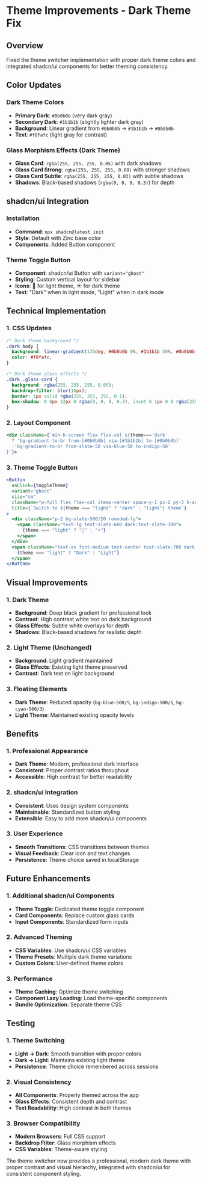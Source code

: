 # Theme Improvements - Dark Theme Fix

## Overview

Fixed the theme switcher implementation with proper dark theme colors and integrated shadcn/ui components for better theming consistency.

## Color Updates

### Dark Theme Colors

- **Primary Dark**: `#0b0b0b` (very dark gray)
- **Secondary Dark**: `#1b1b1b` (slightly lighter dark gray)
- **Background**: Linear gradient from `#0b0b0b` → `#1b1b1b` → `#0b0b0b`
- **Text**: `#f8fafc` (light gray for contrast)

### Glass Morphism Effects (Dark Theme)

- **Glass Card**: `rgba(255, 255, 255, 0.05)` with dark shadows
- **Glass Card Strong**: `rgba(255, 255, 255, 0.08)` with stronger shadows
- **Glass Card Subtle**: `rgba(255, 255, 255, 0.03)` with subtle shadows
- **Shadows**: Black-based shadows (`rgba(0, 0, 0, 0.3)`) for depth

## shadcn/ui Integration

### Installation

- **Command**: `npx shadcn@latest init`
- **Style**: Default with Zinc base color
- **Components**: Added Button component

### Theme Toggle Button

- **Component**: shadcn/ui Button with `variant="ghost"`
- **Styling**: Custom vertical layout for sidebar
- **Icons**: 🌙 for light theme, ☀️ for dark theme
- **Text**: "Dark" when in light mode, "Light" when in dark mode

## Technical Implementation

### 1. CSS Updates

```css
/* Dark theme background */
.dark body {
  background: linear-gradient(135deg, #0b0b0b 0%, #1b1b1b 50%, #0b0b0b 100%);
  color: #f8fafc;
}

/* Dark theme glass effects */
.dark .glass-card {
  background: rgba(255, 255, 255, 0.05);
  backdrop-filter: blur(16px);
  border: 1px solid rgba(255, 255, 255, 0.1);
  box-shadow: 0 8px 32px 0 rgba(0, 0, 0, 0.3), inset 0 1px 0 0 rgba(255, 255, 255, 0.1);
}
```

### 2. Layout Component

```jsx
<div className={`min-h-screen flex flex-col ${theme==='dark'
  ? 'bg-gradient-to-br from-[#0b0b0b] via-[#1b1b1b] to-[#0b0b0b]'
  :'bg-gradient-to-br from-slate-50 via-blue-50 to-indigo-50'
}`}>
```

### 3. Theme Toggle Button

```jsx
<Button
  onClick={toggleTheme}
  variant="ghost"
  size="sm"
  className="w-full flex flex-col items-center space-y-1 px-2 py-3 h-auto"
  title={`Switch to ${theme === "light" ? "dark" : "light"} theme`}
>
  <div className="p-2 bg-slate-500/20 rounded-lg">
    <span className="text-lg text-slate-600 dark:text-slate-300">
      {theme === "light" ? "🌙" : "☀️"}
    </span>
  </div>
  <span className="text-xs font-medium text-center text-slate-700 dark:text-slate-300">
    {theme === "light" ? "Dark" : "Light"}
  </span>
</Button>
```

## Visual Improvements

### 1. Dark Theme

- **Background**: Deep black gradient for professional look
- **Contrast**: High contrast white text on dark background
- **Glass Effects**: Subtle white overlays for depth
- **Shadows**: Black-based shadows for realistic depth

### 2. Light Theme (Unchanged)

- **Background**: Light gradient maintained
- **Glass Effects**: Existing light theme preserved
- **Contrast**: Dark text on light background

### 3. Floating Elements

- **Dark Theme**: Reduced opacity (`bg-blue-500/5`, `bg-indigo-500/5`, `bg-cyan-500/3`)
- **Light Theme**: Maintained existing opacity levels

## Benefits

### 1. Professional Appearance

- **Dark Theme**: Modern, professional dark interface
- **Consistent**: Proper contrast ratios throughout
- **Accessible**: High contrast for better readability

### 2. shadcn/ui Integration

- **Consistent**: Uses design system components
- **Maintainable**: Standardized button styling
- **Extensible**: Easy to add more shadcn/ui components

### 3. User Experience

- **Smooth Transitions**: CSS transitions between themes
- **Visual Feedback**: Clear icon and text changes
- **Persistence**: Theme choice saved in localStorage

## Future Enhancements

### 1. Additional shadcn/ui Components

- **Theme Toggle**: Dedicated theme toggle component
- **Card Components**: Replace custom glass cards
- **Input Components**: Standardized form inputs

### 2. Advanced Theming

- **CSS Variables**: Use shadcn/ui CSS variables
- **Theme Presets**: Multiple dark theme variations
- **Custom Colors**: User-defined theme colors

### 3. Performance

- **Theme Caching**: Optimize theme switching
- **Component Lazy Loading**: Load theme-specific components
- **Bundle Optimization**: Separate theme CSS

## Testing

### 1. Theme Switching

- **Light → Dark**: Smooth transition with proper colors
- **Dark → Light**: Maintains existing light theme
- **Persistence**: Theme choice remembered across sessions

### 2. Visual Consistency

- **All Components**: Properly themed across the app
- **Glass Effects**: Consistent depth and contrast
- **Text Readability**: High contrast in both themes

### 3. Browser Compatibility

- **Modern Browsers**: Full CSS support
- **Backdrop Filter**: Glass morphism effects
- **CSS Variables**: Theme-aware styling

The theme switcher now provides a professional, modern dark theme with proper contrast and visual hierarchy, integrated with shadcn/ui for consistent component styling.
